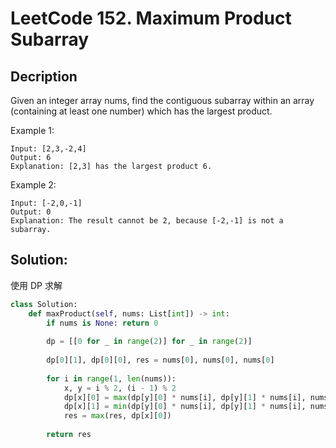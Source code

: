 # LeetCode 152. Maximum Product Subarray

## Decription

Given an integer array nums, find the contiguous subarray within an array (containing at least one number) which has the largest product.

Example 1:

    Input: [2,3,-2,4]
    Output: 6
    Explanation: [2,3] has the largest product 6.

Example 2:

    Input: [-2,0,-1]
    Output: 0
    Explanation: The result cannot be 2, because [-2,-1] is not a subarray.

## Solution:

使用 DP 求解

```python
class Solution:
    def maxProduct(self, nums: List[int]) -> int:
        if nums is None: return 0
        
        dp = [[0 for _ in range(2)] for _ in range(2)]
        
        dp[0][1], dp[0][0], res = nums[0], nums[0], nums[0]
        
        for i in range(1, len(nums)):
            x, y = i % 2, (i - 1) % 2
            dp[x][0] = max(dp[y][0] * nums[i], dp[y][1] * nums[i], nums[i])
            dp[x][1] = min(dp[y][0] * nums[i], dp[y][1] * nums[i], nums[i])
            res = max(res, dp[x][0])
        
        return res
```
